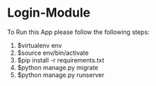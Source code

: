 # Login-Module

To Run this App
please follow the following steps:

1. $virtualenv env
2. $source env/bin/activate
3. $pip install -r requirements.txt
4. $python manage.py migrate
5. $python manage.py runserver
